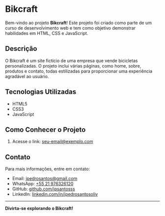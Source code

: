 # Bikcraft

Bem-vindo ao projeto **Bikcraft**! Este projeto foi criado como parte de um curso de desenvolvimento web e tem como objetivo demonstrar habilidades em HTML, CSS e JavaScript.

## Descrição

O Bikcraft é um site fictício de uma empresa que vende bicicletas personalizadas. O projeto inclui várias páginas, como home, sobre, produtos e contato, todas estilizadas para proporcionar uma experiência agradável ao usuário.

## Tecnologias Utilizadas

- HTML5
- CSS3
- JavaScript

## Como Conhecer o Projeto

1. Acesse o link:
    [seu-email@exemplo.com](mailto:seu-email@exemplo.com)

## Contato

Para mais informações, entre em contato:

- Email: [jpedrosantos@gmail.com](mailto:jpedrosantosoliv@gmail.com)
- WhatsApp: [+55 21 976326120](https://api.whatsapp.com/send?phone=5521976326120)
- GitHub: [github.com/jpsantosss](https://github.com/jpsantosss)
- LinkedIn: [linkedin.com/in/jpedrosantosoliv](https://linkedin.com/in/jpedrosantosoliv)

---

**Divirta-se explorando o Bikcraft!**
